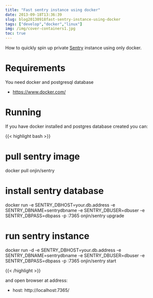 ```yaml
---
title: "Fast sentry instance using docker"
date: 2013-09-18T13:36:39
slug: blog20130918fast-sentry-instance-using-docker
tags: ["develop","docker","linux"]
img: /img/cover-containers1.jpg
toc: true
---
```



How to quickly spin up private <a href="https://sentry.io">Sentry</a> instance using only docker.

<!--more-->


Requirements
============

You need docker and postgresql database

 * https://www.docker.com/


Running
=======

If you have docker installed and postgres database created you can:

{{< highlight bash >}}

  # pull sentry image
  docker pull onjin/sentry

  # install sentry database
  docker run  -e SENTRY_DBHOST=your.db.address -e SENTRY_DBNAME=sentrydbname -e SENTRY_DBUSER=dbuser -e SENTRY_DBPASS=dbpass -p :7365 onjin/sentry upgrade

  # run sentry instance
  docker run -d -e SENTRY_DBHOST=your.db.address -e SENTRY_DBNAME=sentrydbname -e SENTRY_DBUSER=dbuser -e SENTRY_DBPASS=dbpass -p :7365 onjin/sentry start

{{< /highlight >}}

and open browser at address:

 * host: http://localhost:7365/

